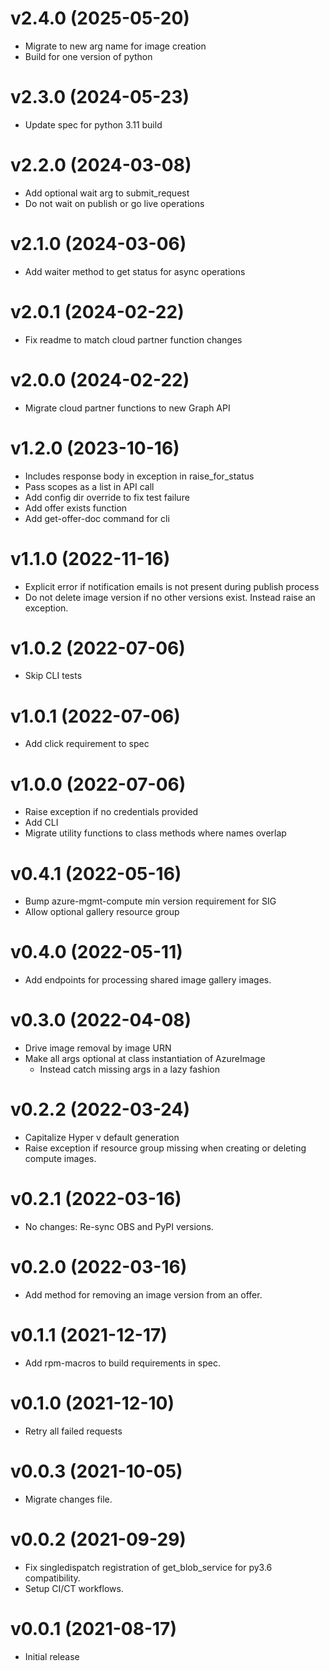 v2.4.0 (2025-05-20)
===================

- Migrate to new arg name for image creation
- Build for one version of python

v2.3.0 (2024-05-23)
===================

- Update spec for python 3.11 build

v2.2.0 (2024-03-08)
===================

- Add optional wait arg to submit_request
- Do not wait on publish or go live operations

v2.1.0 (2024-03-06)
===================

- Add waiter method to get status for async operations

v2.0.1 (2024-02-22)
===================

- Fix readme to match cloud partner function changes

v2.0.0 (2024-02-22)
===================

- Migrate cloud partner functions to new Graph API

v1.2.0 (2023-10-16)
===================

- Includes response body in exception in raise_for_status
- Pass scopes as a list in API call
- Add config dir override to fix test failure
- Add offer exists function
- Add get-offer-doc command for cli

v1.1.0 (2022-11-16)
===================

- Explicit error if notification emails is not present
  during publish process
- Do not delete image version if no other versions exist.
  Instead raise an exception.

v1.0.2 (2022-07-06)
===================

- Skip CLI tests

v1.0.1 (2022-07-06)
===================

- Add click requirement to spec

v1.0.0 (2022-07-06)
===================

- Raise exception if no credentials provided
- Add CLI
- Migrate utility functions to class methods where names overlap

v0.4.1 (2022-05-16)
===================

- Bump azure-mgmt-compute min version requirement for SIG
- Allow optional gallery resource group

v0.4.0 (2022-05-11)
===================

- Add endpoints for processing shared image gallery images.

v0.3.0 (2022-04-08)
===================

- Drive image removal by image URN
- Make all args optional at class instantiation of AzureImage
  + Instead catch missing args in a lazy fashion

v0.2.2 (2022-03-24)
===================

- Capitalize Hyper v default generation
- Raise exception if resource group missing when creating or
  deleting compute images.

v0.2.1 (2022-03-16)
===================

- No changes: Re-sync OBS and PyPI versions.

v0.2.0 (2022-03-16)
===================

- Add method for removing an image version from an offer.

v0.1.1 (2021-12-17)
===================

- Add rpm-macros to build requirements in spec.

v0.1.0 (2021-12-10)
===================

- Retry all failed requests

v0.0.3 (2021-10-05)
===================

- Migrate changes file.

v0.0.2 (2021-09-29)
===================

- Fix singledispatch registration of get_blob_service for py3.6
  compatibility.
- Setup CI/CT workflows.

v0.0.1 (2021-08-17)
===================

- Initial release


